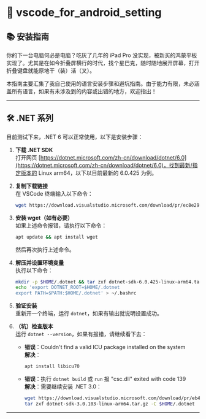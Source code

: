 

# 🎉 vscode_for_android_setting

## 📚 安装指南
你的下一台电脑何必是电脑？吃灰了几年的 iPad Pro 没实现，被新买的鸿蒙平板实现了。尤其是在如今折叠屏横行的时代，找个星巴克，随时随地展开屏幕，打开折叠键盘就能原地干（装）活（叉）。

本指南主要汇集了我自己使用的语言安装步骤和避坑指南。由于能力有限，未必涵盖所有语言，如果有未涉及到的内容或出错的地方，欢迎指出！

---

## 🛠️ .NET 系列

目前测试下来，.NET 6 可以正常使用，以下是安装步骤：

1. **下载 .NET SDK**  
   打开网页 [https://dotnet.microsoft.com/zh-cn/download/dotnet/6.0](https://dotnet.microsoft.com/zh-cn/download/dotnet/6.0)，找到最新/指定版本的 Linux arm64，以下以目前最新的 6.0.425 为例。

2. **复制下载链接**  
   在 VSCode 终端输入以下命令：  
   ```bash
   wget https://download.visualstudio.microsoft.com/download/pr/ec8e29f5-2fbe-47d8-b0c5-81f11434c00f/ba4bd30be448d649e5ddf1991bf76252/dotnet-sdk-6.0.425-linux-arm64.tar.gz
   ```

3. **安装 wget（如有必要）**  
   如果上述命令报错，请执行以下命令：  
   ```bash
   apt update && apt install wget
   ```
   然后再次执行上述命令。

4. **解压并设置环境变量**  
   执行以下命令：  
   ```bash
   mkdir -p $HOME/.dotnet && tar zxf dotnet-sdk-6.0.425-linux-arm64.tar.gz -C $HOME/.dotnet
   echo 'export DOTNET_ROOT=$HOME/.dotnet
   export PATH=$PATH:$HOME/.dotnet' > ~/.bashrc
   ```

5. **验证安装**  
   重新开一个终端，运行 `dotnet`，如果有输出就说明设置成功。

6. **（坑）检查版本**  
   运行 `dotnet --version`，如果有报错，请继续看下去：  
   - **错误**：Couldn't find a valid ICU package installed on the system  
     **解决**：  
     ```bash
     apt install libicu70
     ```
   - **错误**：执行 `dotnet build` 或 `run` 报 "csc.dll" exited with code 139  
     **解决**：需要继续安装 .NET 3.0：  
     ```bash
     wget https://download.visualstudio.microsoft.com/download/pr/eb4ffaf1-b0a9-466d-8440-0220dca8f806/48df585d8d978c5418fa514da6a2bd9b/dotnet-sdk-3.0.103-linux-arm64.tar.gz
     tar zxf dotnet-sdk-3.0.103-linux-arm64.tar.gz -C $HOME/.dotnet
     ```

---

